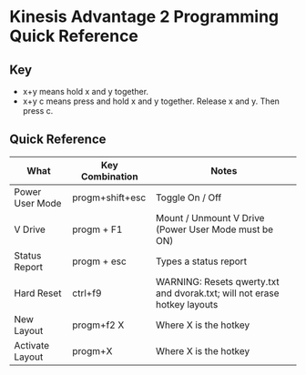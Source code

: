 # Kinesis Advantage 2 Programming Quick Reference

## Key
- x+y means hold x and y together. 
- x+y c means press and hold x and y together. Release x and y. Then press c.

## Quick Reference
| What            | Key Combination  | Notes
| -------------   | -------------    | -------------
| Power User Mode | progm+shift+esc  | Toggle On / Off
| V Drive         | progm + F1       | Mount / Unmount V Drive (Power User Mode must be ON)
| Status Report   | progm + esc      | Types a status report
| Hard Reset      | ctrl+f9          | WARNING: Resets qwerty.txt and dvorak.txt; will not erase hotkey layouts
| New Layout      | progm+f2 X       | Where X is the hotkey
| Activate Layout | progm+X          | Where X is the hotkey
